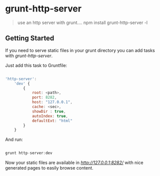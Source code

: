 # grunt-http-server 
> use an http server with grunt....
> npm install grunt-http-server -l


## Getting Started

If you need to serve static files in your grunt directory you can add tasks with _grunt-http-server_.

Just add this task to Gruntfile:

```js

'http-server': 
	'dev' {
		{
			root: <path>,
			port: 8282,
	        host: "127.0.0.1",
			cache: <sec>,
			showDir : true,
			autoIndex: true,
			defaultExt: "html"
		}
	}

```

And run:

```js

grunt http-server:dev


```

Now your static files are available in _http://127.0.0.1:8282/_ with nice generated pages to 
easily browse content.



